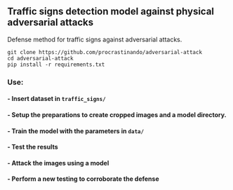 ## Traffic signs detection model against physical adversarial attacks

Defense method for traffic signs against adversarial attacks.

```
git clone https://github.com/procrastinando/adversarial-attack
cd adversarial-attack
pip install -r requirements.txt
```

### Use:
#### - Insert dataset in ```traffic_signs/```
#### - Setup the preparations to create cropped images and a model directory.
#### - Train the model with the parameters in ```data/```
#### - Test the results
#### - Attack the images using a model
#### - Perform a new testing to corroborate the defense

